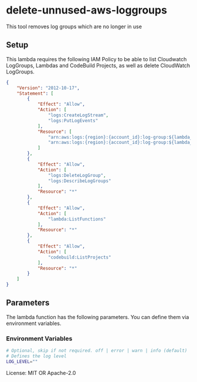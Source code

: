 # delete-unnused-aws-loggroups

This tool removes log groups which are no longer in use

## Setup

This lambda requires the following IAM Policy to be able to list Cloudwatch LogGroups,
Lambdas and CodeBuild Projects, as well as delete CloudWatch LogGroups.

```json
{
    "Version": "2012-10-17",
    "Statement": [
        {
            "Effect": "Allow",
            "Action": [
                "logs:CreateLogStream",
                "logs:PutLogEvents"
            ],
            "Resource": [
                "arn:aws:logs:{region}:{account_id}:log-group:${lambda_name}:log-stream:*",
                "arn:aws:logs:{region}:{account_id}:log-group:${lambda_name}"
            ]
        },
        {
            "Effect": "Allow",
            "Action": [
                "logs:DeleteLogGroup",
                "logs:DescribeLogGroups"
            ],
            "Resource": "*"
        },
        {
            "Effect": "Allow",
            "Action": [
                "lambda:ListFunctions"
            ],
            "Resource": "*"
        },
        {
            "Effect": "Allow",
            "Action": [
                "codebuild:ListProjects"
            ],
            "Resource": "*"
        }
    ]
}
```

## Parameters

The lambda function has the following parameters. You can define
them via environment variables.

### Environment Variables
```sh
# Optional, skip if not required. off | error | warn | info (default) | debug | trace
# Defines the log level
LOG_LEVEL=""
```

License: MIT OR Apache-2.0
